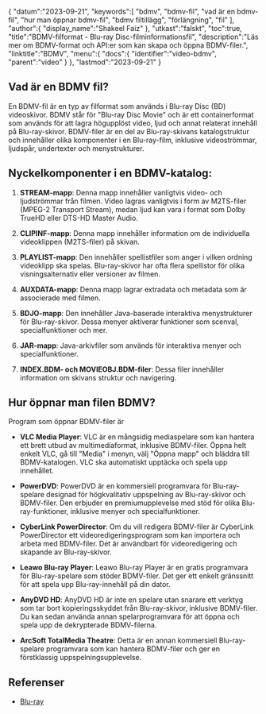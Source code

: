 {
"datum":"2023-09-21",
   "keywords":[
"bdmv",
"bdmv-fil",
"vad är en bdmv-fil",
"hur man öppnar bdmv-fil",
"bdmv filtillägg",
"förlängning",
"fil"
],
   "author":{
"display_name":"Shakeel Faiz"
},
"utkast":"falskt",
"toc":true,
"title":"BDMV-filformat - Blu-ray Disc-filminformationsfil",
   "description":"Läs mer om BDMV-format och API:er som kan skapa och öppna BDMV-filer.",
   "linktitle":"BDMV",
   "menu":{
      "docs":{
         "identifier":"video-bdmv",
         "parent":"video"
}
},
"lastmod":"2023-09-21"
}

## Vad är en BDMV fil?

En BDMV-fil är en typ av filformat som används i Blu-ray Disc (BD) videoskivor. BDMV står för "Blu-ray Disc Movie" och är ett containerformat som används för att lagra högupplöst video, ljud och annat relaterat innehåll på Blu-ray-skivor. BDMV-filer är en del av Blu-ray-skivans katalogstruktur och innehåller olika komponenter i en Blu-ray-film, inklusive videoströmmar, ljudspår, undertexter och menystrukturer.

## Nyckelkomponenter i en BDMV-katalog:

1. **STREAM-mapp**: Denna mapp innehåller vanligtvis video- och ljudströmmar från filmen. Video lagras vanligtvis i form av M2TS-filer (MPEG-2 Transport Stream), medan ljud kan vara i format som Dolby TrueHD eller DTS-HD Master Audio.

2. **CLIPINF-mapp**: Denna mapp innehåller information om de individuella videoklippen (M2TS-filer) på skivan.

3. **PLAYLIST-mapp**: Den innehåller spellistfiler som anger i vilken ordning videoklipp ska spelas. Blu-ray-skivor har ofta flera spellistor för olika visningsalternativ eller versioner av filmen.

4. **AUXDATA-mapp**: Denna mapp lagrar extradata och metadata som är associerade med filmen.

5. **BDJO-mapp**: Den innehåller Java-baserade interaktiva menystrukturer för Blu-ray-skivor. Dessa menyer aktiverar funktioner som scenval, specialfunktioner och mer.

6. **JAR-mapp**: Java-arkivfiler som används för interaktiva menyer och specialfunktioner.

7. **INDEX.BDM- och MOVIEOBJ.BDM-filer**: Dessa filer innehåller information om skivans struktur och navigering.

## Hur öppnar man filen BDMV?

Program som öppnar BDMV-filer är

- **VLC Media Player**: VLC är en mångsidig mediaspelare som kan hantera ett brett utbud av multimediaformat, inklusive BDMV-filer. Öppna helt enkelt VLC, gå till "Media" i menyn, välj "Öppna mapp" och bläddra till BDMV-katalogen. VLC ska automatiskt upptäcka och spela upp innehållet.

- **PowerDVD**: PowerDVD är en kommersiell programvara för Blu-ray-spelare designad för högkvalitativ uppspelning av Blu-ray-skivor och BDMV-filer. Den erbjuder en premiumupplevelse med stöd för olika Blu-ray-funktioner, inklusive menyer och specialfunktioner.

- **CyberLink PowerDirector**: Om du vill redigera BDMV-filer är CyberLink PowerDirector ett videoredigeringsprogram som kan importera och arbeta med BDMV-filer. Det är användbart för videoredigering och skapande av Blu-ray-skivor.

- **Leawo Blu-ray Player**: Leawo Blu-ray Player är en gratis programvara för Blu-ray-spelare som stöder BDMV-filer. Det ger ett enkelt gränssnitt för att spela upp Blu-ray-innehåll på din dator.

- **AnyDVD HD**: AnyDVD HD är inte en spelare utan snarare ett verktyg som tar bort kopieringsskyddet från Blu-ray-skivor, inklusive BDMV-filer. Du kan sedan använda annan spelarprogramvara för att öppna och spela upp de dekrypterade BDMV-filerna.

- **ArcSoft TotalMedia Theatre**: Detta är en annan kommersiell Blu-ray-spelare programvara som kan hantera BDMV-filer och ger en förstklassig uppspelningsupplevelse.

## Referenser
* [Blu-ray](https://en.wikipedia.org/wiki/Blu-ray)
